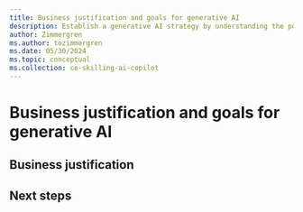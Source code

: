 ```yaml
---
title: Business justification and goals for generative AI
description: Establish a generative AI strategy by understanding the potential benefits of generative AI, defining your ambition, and establishing a decision-making process.
author: Zimmergren
ms.author: tozimmergren
ms.date: 05/30/2024
ms.topic: conceptual
ms.collection: ce-skilling-ai-copilot
---
```


# Business justification and goals for generative AI

<!-- To establish a generative AI vision and strategy, there are some key considerations to keep in mind. This guidance helps you understand the potential benefits of generative AI, define your ambition, and establish a decision-making process. -->

## Business justification

<!-- To drive the adoption of generative AI in your organization, you need to understand the potential benefits and how they align with your business goals.

Setting clear objectives and goals and having a clear way to measure success is important to ensure a successful adoption of generative AI, both short term and long term.

In this section, we'll explore some common business goals and how they can be linked to generative AI investments. Use this guidance as a template of examples to help you define your own business goals and success metrics for adopting AI. 

### Define goals

Define why you're adopting generative AI and what you hope to achieve. Break down your goals into smaller, measurable objectives if necessary, and exemplify how they can be measured and achieved by defining success metrics.

#### Example goals

|Goal|AI benefit|Examples|
|----|---------------------|---------|
|**Increase customer satisfaction (CSAT) ratings** | Help serve customers faster with a higher quality and better consistency. Perform customer research and analytics. | - Customer chat bots <br> - Customer service automation <br>- Virtual customer assistants |
|**Increase employee productivity**| Shift focus from repetitive and basic tasks to more impactful and strategic work | - Content generation<br> - Code generation <br> - Task management <br> - Easier information searching/retrieval |
|**Increase operational efficiency** | Optimize processes and reduce time and resource wastage. | - Process automation<br> - Predictive maintenance<br> - Workflow automation |
|**Increase revenue** | New business initiatives enabled by AI. | - New product lines or services<br> - Customer and behavior analytics <br> - Upselling products and services |
|**Reduce operational costs**| Automate routine tasks, optimize resource allocation, and streamline processes. | - Predictive maintenance using AI algorithms <br> - Supply chain optimization <br> - Automated data entry and processing |
|**Improve product quality**| Enhance quality control, identify defects, and optimize production processes. | - AI-driven quality inspection systems <br> - Predictive analytics for product defects <br> - Process optimization using AI <br> - Automated testing and validation <br> - Real-time monitoring and adjustments in manufacturing |

### Define success metrics

To measure your goals, you need to define success metrics for each goal. Ensure you can map each individual objective or goal to one or more success metrics that can be measured easily. For example, if you're working according to an OKR model, you might have a few key results for each objective.

#### Example success metrics

| Goal | Success metric examples |
| ---- | -------------- |
| **Increase customer satisfaction** | - Customer satisfaction score (CSAT)<br> - Net Promoter Score (NPS)<br> - Customer retention rate |
| **Increase employee productivity** | - Employee efficiency ratio<br> - Task completion time<br> - Employee satisfaction survey results |
| **Increase operational efficiency** | - Process cycle time<br> - Overall Equipment Effectiveness (OEE)<br> - Workflow completion rate |
| **Increase revenue** | - Revenue growth rate<br> - Average Revenue Per User (ARPU)<br> - Conversion rate |
| **Reduce costs** | - Cost reduction percentage<br> - Cost per unit<br> - [Operating expense (OPEX) and Capital expense (CAPEX) ratio](/azure/cloud-adoption-framework/strategy/financial-considerations/#capex-to-opex) |
| **Improve product quality** | - Defect rate<br> - Customer complaints<br> - Quality Assurance (QA) score |

## Determine business impact

### Reimagining the business impacts on experience, end-users, and employees

### Workforce transformation with AI

### Relocation and specialization of resources

### Adapt and learn

Ensuring that your organization is ready to adapt and learn from the potential of generative AI is key to success.

- Incorporate feedback mechanisms to constantly refine and improve your generative AI initiatives.
- What will change for employees?
- What will change for customers?

### Change management and communication

- How much consideration do you give to cultural fit and change management skills when hiring for AI roles, given the significant changes that AI can introduce?
- To what extent does your AI strategy take into consideration the impact of AI on your organization's employees and their roles?
- To what extent is your organization open to the changes that AI adoption might bring to existing processes and workflows?
- How are changes from adopting generative AI communicated (change communication/change management)
- How effectively is the AI strategy and its benefits communicated across all levels of the organization?

### Foster a positive culture

- How much does your organization encourage innovation and experimentation, even if it involves risk of failure?
- How supportive is your leadership in driving the AI adoption initiative within the organization? -->

## Next steps

<!-- To establish a clear understanding of the options available to you, you should understand the options of generative vs traditional AI.

> [!div class="nextstepaction"]
> [Understanding generative vs. traditional AI](./generative-vs-traditional-ai.md) -->
